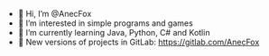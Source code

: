 - 👋 Hi, I’m @AnecFox
- 👀 I’m interested in simple programs and games
- 🌱 I’m currently learning Java, Python, C# and Kotlin
- 🦊 New versions of projects in GitLab: https://gitlab.com/AnecFox

<!---
AnecFox/AnecFox is a ✨ special ✨ repository because its `README.md` (this file) appears on your GitHub profile.
You can click the Preview link to take a look at your changes.
--->
